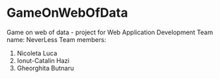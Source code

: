 # GameOnWebOfData
Game on web of data - project for Web Application Development
Team name: NeverLess
Team members:
1) Nicoleta Luca
2) Ionut-Catalin Hazi
3) Gheorghita Butnaru
